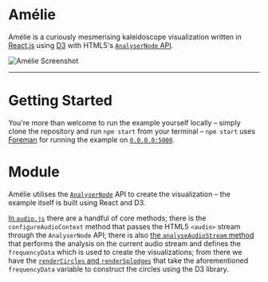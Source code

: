 # Amélie

Amélie is a curiously mesmerising kaleidoscope visualization written in
[React.js](http://facebook.github.io/react) using [D3](http://d3js.org) with
HTML5's
[`AnalyserNode` API](https://developer.mozilla.org/en-US/docs/Web/API/AnalyserNode).

![Amélie Screenshot](http://i.imgur.com/Ycuwn7b.png)

---

# Getting Started

You're more than welcome to run the example yourself locally &ndash; simply
clone the repository and run `npm start` from your terminal &ndash; `npm start`
uses [Foreman](http://theforeman.org) for running the example on
[`0.0.0.0:5000`](http://127.0.0.1:5000).

# Module

Amélie utilises the
[`AnalyserNode`](https://developer.mozilla.org/en-US/docs/Web/API/AnalyserNode)
API to create the visualization &ndash; the example itself is built using React
and D3.

[In `audio.js`](https://github.com/InoreNeronI/Amelie/blob/main/src/scripts/player.js)
there are a handful of core methods; there is the `configureAudioContext` method
that passes the HTML5 `<audio>` stream through the `AnalyserNode` API; there is
also
[the `analyseAudioStream` method](https://github.com/InoreNeronI/Amelie/blob/main/src/scripts/visualizer.js)
that performs the analysis on the current audio stream and defines the
`frequencyData` which is used to create the visualizations; from there we have
the
[`renderCircles` and `renderSplodges`](https://github.com/InoreNeronI/Amelie/blob/main/src/scripts/canvas.js)
that take the aforementioned `frequencyData` variable to construct the circles
using the D3 library.
